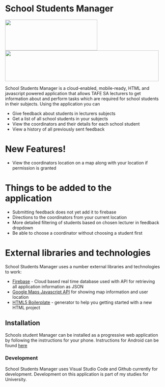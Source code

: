 # School Students Manager

<img src="https://firebase.google.com/downloads/brand-guidelines/PNG/logo-built_white.png" width="300" height="100" /> <img src="https://upload.wikimedia.org/wikipedia/commons/thumb/d/dc/Google_Maps_Logo.svg/1280px-Google_Maps_Logo.svg.png" width="500" height="100" />

School Students Manager is a cloud-enabled, mobile-ready, HTML and javascript powered application that allows TAFE SA lecturers to get information about and perform tasks which are required for school students in their subjects. Using the application you can

  - Give feedback about students in lecturers subjects
  - Get a list of all school students in your subjects
  - View the coordinators and their details for each school student
  - View a history of all previously sent feedback

# New Features!

  - View the coordinators location on a map along with your location if permission is granted

# Things to be added to the application

  - Submitting feedback does not yet add it to firebase
  - Directions to the coordinators from your current location
  - More detailed filtering of students based on chosen lecturer in feedback dropdown
  - Be able to choose a coordinator without choosing a student first

# External libraries and technologies

School Students Manager uses a number external libraries and technologies to work:

* <a href="https://firebase.google.com">Firebase</a> - Cloud based real time database used with API for retrieving all application information as JSON
* <a href="https://developers.google.com/maps/documentation/javascript/overview">Google Maps Javascript API</a> for showing map information and user location
* <a href="http://www.initializr.com/">HTML5 Boilerplate</a> - generator to help you getting started with a new HTML project

## Installation

Schools student Manager can be installed as a progressive web application by following the instructions for your phone.
Instructions for Android can be found <a href="https://support.google.com/chrome/answer/9658361?co=GENIE.Platform%3DAndroid&hl=en">here</a>

### Development

School Students Manager uses Visual Studio Code and Github currently for development.
Development on this application is part of my studies for University.
